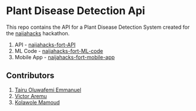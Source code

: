 # Plant Disease Detection Api

This repo contains the API for a Plant Disease Detection System created for the <a href="https://naijahacks.com">naijahacks</a> hackathon.

1. API - <a href="https://github.com/Emmarex/naijahacks-fort-API">naijahacks-fort-API</a>
2. ML Code - <a href="https://www.kaggle.com/emmarex/plant-disease-detection-using-keras">naijahacks-fort-ML-code</a>
3. Mobile App - <a href="https://github.com/ahkohd/naijahacks-fort-mobile">naijahacks-fort-mobile-app</a>

## Contributors

1. <a href="https://github.com/Emmarex">Tairu Oluwafemi Emmanuel</a>
2. <a href="https://github.com/ahkohd">Victor Aremu</a>
3. <a href="https://github.com/tim-kol">Kolawole Mamoud</a>

